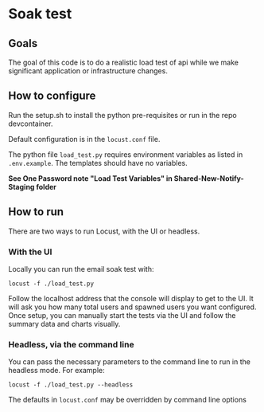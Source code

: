# Soak test

## Goals

The goal of this code is to do a realistic load test of api while we make significant application or infrastructure changes.

## How to configure

Run the setup.sh to install the python pre-requisites or run in the repo devcontainer.

Default configuration is in the `locust.conf` file.

The python file `load_test.py` requires environment variables as listed in `.env.example`. The templates should have no variables.

__See One Password note "Load Test Variables" in Shared-New-Notify-Staging folder__


## How to run

There are two ways to run Locust, with the UI or headless.

### With the UI

Locally you can run the email soak test with:

```shell
locust -f ./load_test.py
```

Follow the localhost address that the console will display to get to the UI. It will ask you how many total users and spawned users you want configured. Once setup, you can manually start the tests via the UI and follow the summary data and charts visually.

### Headless, via the command line

You can pass the necessary parameters to the command line to run in the headless mode. For example:

```shell
locust -f ./load_test.py --headless
```

The defaults in `locust.conf` may be overridden by command line options


